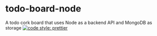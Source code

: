 # todo-board-node
A todo cork board that uses Node as a backend API and MongoDB as storage
[![code style: prettier](https://img.shields.io/badge/code_style-prettier-ff69b4.svg?style=flat-square)](https://github.com/prettier/prettier)
